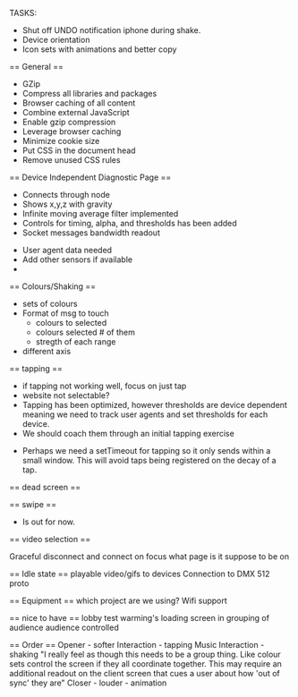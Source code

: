 TASKS:

- Shut off UNDO notification iphone during shake.
- Device orientation
- Icon sets with animations and better copy

== General ==

+ GZip
+ Compress all libraries and packages
+ Browser caching of all content
+ Combine external JavaScript
+ Enable gzip compression
+ Leverage browser caching
+ Minimize cookie size
+ Put CSS in the document head
+ Remove unused CSS rules


== Device Independent Diagnostic Page ==

- Connects through node
- Shows x,y,z with gravity
- Infinite moving average filter implemented
- Controls for timing, alpha, and thresholds has been added
- Socket messages bandwidth readout

+ User agent data needed
+ Add other sensors if available
+ 


== Colours/Shaking ==
- sets of colours
- Format of msg to touch
	- colours to selected
	- colours selected # of them
	- stregth of each range
- different axis


== tapping ==

- if tapping not working well, focus on just tap
- website not selectable?
- Tapping has been optimized, however thresholds are device dependent meaning we need to track user agents and set thresholds for each device.
- We should coach them through an initial tapping exercise

+ Perhaps we need a setTimeout for tapping so it only sends within a small window. This will avoid taps being registered on the decay of a tap.


== dead screen ==


== swipe == 

- Is out for now.


== video selection == 

Graceful disconnect and connect
on focus what page is it suppose to be on

== Idle state ==
playable video/gifs to devices
Connection to DMX 512 proto

== Equipment ==
which project are we using?
Wifi support

== nice to have ==
lobby test warming's
loading screen in
grouping of audience
	audience controlled

== Order ==
Opener
	- softer
Interaction
	- tapping
Music
Interaction
	- shaking "I really feel as though this needs to be a group thing. Like colour sets control the screen if they all coordinate together. This may require an additional readout on the client screen that cues a user about how 'out of sync' they are"
Closer
	- louder
	- animation


